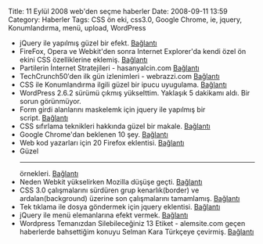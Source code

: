 Title: 11 Eylül 2008 web&#039;den seçme haberler
Date: 2008-09-11 13:59
Category: Haberler
Tags: CSS ön eki, css3.0, Google Chrome, ie, jquery, Konumlandırma, menü, upload, WordPress

-   jQuery ile yapılmış güzel bir efekt. [Bağlantı][]
-   FireFox, Opera ve Webkit'den sonra Internet Explorer'da kendi özel
    ön ekini CSS özelliklerine eklemiş. [Bağlantı][1]
-   Partilerin İnternet Stratejileri - hasanyalcin.com [Bağlantı][2]
-   TechCrunch50′den ilk gün izlenimleri - webrazzi.com [Bağlantı][3]
-   CSS ile Konumlandırma ilgili güzel bir ipucu
    uyugulama. [Bağlantı][4]
-   WordPress 2.6.2 sürümü çıkmış yükselttim. Yaklaşık 5 dakikamı aldı.
    Bir sorun görünmüyor.
-   Form girdi alanlarını maskelemk için jquery ile yapılmış bir
    script. [Bağlantı][5]
-   CSS sıfırlama teknikleri hakkında güzel bir makale. [Bağlantı][6]
-   Google Chrome'dan beklenen 10 şey. [Bağlantı][7]
-   Web kod yazarları için 20 Firefox eklentisi. [Bağlantı][8]
-   Güzel <hr> örnekleri. [Bağlantı][9]
-   Neden Webkit yükselirken Mozilla düşüşe geçti. [Bağlantı][10]
-   CSS 3.0 çalışmalarını sürdüren grup kenarlık(border) ve
    ardalan(background) üzerine son çalışmalarını tamamlamış.
    [Bağlantı][11] 
-   Tek tıklama ile dosya göndermek için jquery eklentisi.
    [Bağlantı][12] 
-   jQuery ile menü elemanlarına efekt vermek. [Bağlantı][13] 
-   Wordpress Temanızdan Silebileceğiniz 13 Etiket - alemsite.com geçen
    haberlerde bahsettiğim konuyu Selman Kara Türkçeye çevirmiş.
    [Bağlantı][14]

</p>

  [Bağlantı]: http://swedishfika.com/2008/03/04/creating-a-fading-header/
    "jquery"
  [1]: http://blogs.msdn.com/ie/archive/2008/09/08/microsoft-css-vendor-extensions.aspx
    "ie 8"
  [2]: http://www.hasanyalcin.com/partilerin-internet-stratejileri/
    "partilerini nternet sayfası"
  [3]: http://www.webrazzi.com/2008/09/09/techcrunch-50den-ilk-gun-izlenimleri/
    "TechCruch"
  [4]: http://greg-wood.co.uk/blog/article/a-nice-little-css-positioning-technique
    "css - p"
  [5]: http://digitalbush.com/projects/masked-input-plugin/
    "form girdi maskeleme"
  [6]: http://perishablepress.com/press/2007/10/23/a-killer-collection-of-global-css-reset-styles/
    "css sıfırlama"
  [7]: http://news.cnet.com/8301-17939_109-10033296-2.html?tag=TOCcarouselArea.0
    "Google Chrome"
  [8]: http://www.noupe.com/tools/20-firefox-add-ons-to-enhance-your-web-development.html
    "Firefox ekelentileri"
  [9]: http://www.smashingmagazine.com/2008/09/09/the-hr-contest-results-download-your-fresh-hr-line-now/
    "hr"
  [10]: http://arstechnica.com/articles/paedia/mozilla-committed-to-gecko.ars
    "webkit - mozilla"
  [11]: http://www.w3.org/blog/CSS/2008/09/10/css3_backgrounds_and_borders_working_dra
    "css 3"
  [12]: http://www.michaelmitchell.co.nz/one-click-upload/
    "dosya gönder"
  [13]: http://www.tyssendesign.com.au/articles/animated-navigation-items-using-jquery/
    "jQuery menü efektli"
  [14]: http://www.alemsite.com/wordpress-temanizdan-silebileceginiz-13-etiket.html
    "wordpress"
